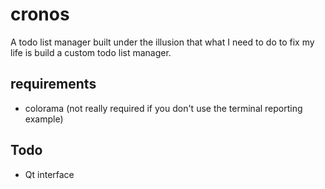 # cronos
A todo list manager built under the illusion that what I need to do to fix my life is build a custom todo list manager.

## requirements
* colorama (not really required if you don't use the terminal reporting example)

## Todo
* Qt interface
